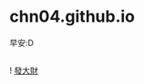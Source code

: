 # chn04.github.io
早安:D
##
! [發大財](https://ichef.bbci.co.uk/news/640/cpsprodpb/8403/production/_107259733_han-afp.jpg)
